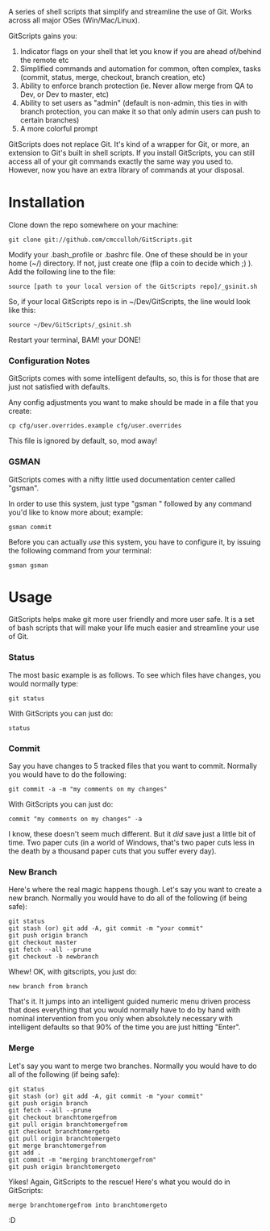 A series of shell scripts that simplify and streamline the use of Git. Works across all major OSes (Win/Mac/Linux).

GitScripts gains you:

1. Indicator flags on your shell that let you know if you are ahead of/behind the remote etc
1. Simplified commands and automation for common, often complex, tasks (commit, status, merge, checkout, branch creation, etc)
1. Ability to enforce branch protection (ie. Never allow merge from QA to Dev, or Dev to master, etc)
1. Ability to set users as "admin" (default is non-admin, this ties in with branch protection, you can make it so that only admin users can push to certain branches)
1. A more colorful prompt

GitScripts does not replace Git. It's kind of a wrapper for Git, or more, an extension to Git's built in shell scripts. If you install GitScripts, you can still access all of your git commands exactly the same way you used to. However, now you have an extra library of commands at your disposal.

# Installation

Clone down the repo somewhere on your machine:

    git clone git://github.com/cmcculloh/GitScripts.git

Modify your .bash_profile or .bashrc file. One of these should be in your home (~/) directory. If not, just create one (flip a coin to decide which ;) ). Add the following line to the file:

	source [path to your local version of the GitScripts repo]/_gsinit.sh

So, if your local GitScripts repo is in ~/Dev/GitScripts, the line would look like this:

	source ~/Dev/GitScripts/_gsinit.sh

Restart your terminal, BAM! your DONE!


### Configuration Notes

GitScripts comes with some intelligent defaults, so, this is for those that are just not satisfied with defaults.

Any config adjustments you want to make should be made in a file that you create:

    cp cfg/user.overrides.example cfg/user.overrides

This file is ignored by default, so, mod away!



### GSMAN

GitScripts comes with a nifty little used documentation center called "gsman".

In order to use this system, just type "gsman " followed by any command you'd like to know more about; example:

    gsman commit

Before you can actually *use* this system, you have to configure it, by issuing the following command from your terminal:

    gsman gsman



# Usage

GitScripts helps make git more user friendly and more user safe. It is a set of bash scripts that will make your life much easier and streamline your use of Git.


### Status

The most basic example is as follows. To see which files have changes, you would normally type:

    git status

With GitScripts you can just do:

	status


### Commit

Say you have changes to 5 tracked files that you want to commit. Normally you would have to do the following:

	git commit -a -m "my comments on my changes"

With GitScripts you can just do:

	commit "my comments on my changes" -a


I know, these doesn't seem much different. But it *did* save just a little bit of time. Two paper cuts (in a world of Windows, that's two paper cuts less in the death by a thousand paper cuts that you suffer every day).


### New Branch

Here's where the real magic happens though. Let's say you want to create a new branch. Normally you would have to do all of the following (if being safe):

	git status
	git stash (or) git add -A, git commit -m "your commit"
	git push origin branch
	git checkout master
	git fetch --all --prune
	git checkout -b newbranch


Whew! OK, with gitscripts, you just do:

	new branch from branch


That's it. It jumps into an intelligent guided numeric menu driven process that does everything that you would normally have to do by hand with nominal intervention from you only when absolutely necessary with intelligent defaults so that 90% of the time you are just hitting "Enter".


### Merge

Let's say you want to merge two branches. Normally you would have to do all of the following (if being safe):

	git status
	git stash (or) git add -A, git commit -m "your commit"
	git push origin branch
	git fetch --all --prune
	git checkout branchtomergefrom
	git pull origin branchtomergefrom
	git checkout branchtomergeto
	git pull origin branchtomergeto
	git merge branchtomergefrom
	git add .
	git commit -m "merging branchtomergefrom"
	git push origin branchtomergeto

Yikes! Again, GitScripts to the rescue! Here's what you would do in GitScripts:

	merge branchtomergefrom into branchtomergeto


:D


